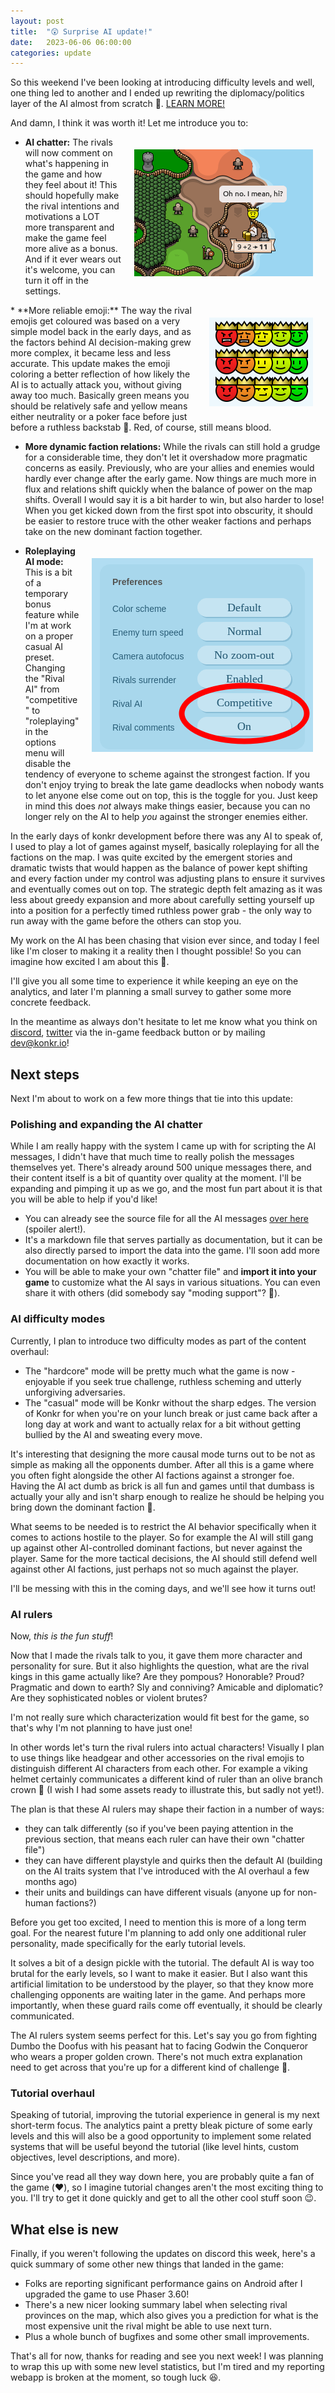 ```yaml
---
layout: post
title:  "😲 Surprise AI update!"
date:   2023-06-06 06:00:00
categories: update
---
```


So this weekend I've been looking at introducing difficulty levels and well, one thing led to another and 
I ended up rewriting the diplomacy/politics layer of the AI almost from scratch 🤣. [LEARN MORE!](/update/2023/06/06/ai-update.html)

<!-- excerpt-end -->

And damn, I think it was worth it! Let me introduce you to:

<img style="float:right; margin:20px" src="/img/blog/chatter.png"/>

* **AI chatter:** The rivals will now comment on what's happening in the game and how they feel about it! This should
hopefully make the rival intentions and motivations a LOT more transparent and make the game feel more alive as a bonus.
And if it ever wears out it's welcome, you can turn it off in the settings.
  
<img style="clear:right; float:right; margin:20px" src="/img/blog/emojis.png"/> 
* **More reliable emoji:** The way the rival emojis get coloured was based on a very simple model 
 back in the early days, and as the factors behind AI decision-making grew more complex, it became less and less accurate.
This update makes the emoji coloring a better reflection of how likely the AI is to actually attack you, without giving away too much.
Basically green means you should be relatively safe and yellow means either neutrality or a poker face before just before a ruthless backstab 🙂. Red, of course, still means blood.  
 
* **More dynamic faction relations:** While the rivals can still hold a grudge for a considerable time, they 
don't let it overshadow more pragmatic concerns as easily. Previously, who are your allies and enemies would hardly
ever change after the early game. Now things are much more in flux and relations shift quickly when the balance of power
on the map shifts. Overall I would say it is a bit harder to win, but also harder to lose! When you get kicked down from the first spot into obscurity, it should be easier to restore truce 
with the other weaker factions and perhaps take on the new dominant faction together. 

<img style="clear:right; float:right; margin:20px" src="/img/blog/new-preferences.png"/>

* **Roleplaying AI mode:** This is a bit of a temporary bonus feature while I'm at work on a proper casual AI preset.
Changing the "Rival AI" from "competitive" to "roleplaying" in the options menu will disable the tendency of 
everyone to scheme against the strongest faction. If you don't enjoy trying to break the late game deadlocks when
nobody wants to let anyone else come out on top, this is the toggle for you. Just keep in mind this does *not* always
make things easier, because you can no longer rely on the AI to help *you* against the stronger enemies either.

In the early days of konkr development before there was any AI to speak of, I used to play a lot of games against myself,
basically roleplaying for all the factions on the map. I was quite excited by the emergent stories and dramatic twists 
that would happen as the balance of power kept shifting and every faction under my control was adjusting plans to
ensure it survives and eventually comes out on top. The strategic depth felt amazing as it was less about greedy 
expansion and more about carefully setting yourself up into a position for a perfectly timed ruthless power grab - the
only way to run away with the game before the others can stop you.  

My work on the AI has been chasing that vision ever since, and today I feel like I'm closer to making it 
a reality then I thought possible! So you can imagine how excited I am about this 🙂. 

I'll give you all some time to experience it while keeping an eye on the analytics, and later I'm planning a small survey to gather some more concrete feedback. 

In the meantime as always don't hesitate to let me know what you think on [discord](https://discord.com/invite/C9HucB9arH), [twitter](https://twitter.com/konkr_dev)
via the in-game feedback button or by mailing [dev@konkr.io](mailto:dev@konkr.io)!

## Next steps

Next I'm about to work on a few more things that tie into this update:
 
### Polishing and expanding the AI chatter

While I am really happy with the system I came up with for scripting the AI messages, I didn't have that much time 
to really polish the messages themselves yet. There's already around 500 unique messages there, and their content itself 
is a bit of quantity over quality at the moment. I'll be expanding and pimping it up as we go, and the most fun part about it is that you will be able to help if you'd like!
- You can already see the source file for all the AI messages [over here](https://github.com/michal-bures/konkr_data/blob/master/ai-chatter/default.md) (spoiler alert!). 
- It's a markdown file that serves partially as documentation, but it can be also directly parsed to import the data into the game. I'll soon add more documentation on how exactly it works.
- You will be able to make your own "chatter file" and **import it into your game** to customize what the AI says in various situations. You can even share it with others (did somebody say "moding support"? 🙂).


### AI difficulty modes

Currently, I plan to introduce two difficulty modes as part of the content overhaul:
  - The "hardcore" mode will be pretty much what the game is now - enjoyable if you seek true challenge, ruthless scheming and utterly unforgiving adversaries.
  - The "casual" mode will be Konkr without the sharp edges. The version of Konkr for when you're on your lunch break
  or just came back after a long day at work and want to actually relax for a bit without getting bullied by the AI and sweating every move. 

It's interesting that designing the more causal mode turns out to be not as simple as making all the opponents dumber. 
After all this is a game where you often fight alongside the other AI factions against a stronger foe. Having the AI act dumb as brick is all fun and games until 
that dumbass is actually your ally and isn't sharp enough to realize he should be helping you bring down the dominant faction 🙂. 

What seems to be needed is to restrict the AI behavior specifically when it comes to actions hostile to the player. 
So for example the AI will still gang up against other AI-controlled dominant factions, but never against the player.
Same for the more tactical decisions, the AI should still defend well against other AI factions, just perhaps not so much against the player.

I'll be messing with this in the coming days, and we'll see how it turns out!

### AI rulers

Now, *this is the fun stuff*!

Now that I made the rivals talk to you, it gave them more character and personality for sure. But it also highlights the question, what are the rival kings in this game actually like? 
Are they pompous? Honorable? Proud? Pragmatic and down to earth? Sly and conniving? Amicable and diplomatic? Are they sophisticated nobles or violent brutes?

I'm not really sure which characterization would fit best for the game, so that's why I'm not planning to have just one!

In other words let's turn the rival rulers into actual characters! Visually I plan to use things like headgear and other 
accessories on the rival emojis to distinguish different AI characters from each other. For example a viking helmet
certainly communicates a different kind of ruler than an olive branch crown 🙂 (I wish I had some assets ready to illustrate this, but sadly not yet!).

The plan is that these AI rulers may shape their faction in a number of ways:
 - they can talk differently (so if you've been paying attention in the previous section, that means each ruler can have their own "chatter file")
 - they can have different playstyle and quirks then the default AI (building on the AI traits system that I've introduced with the AI overhaul a few months ago)
 - their units and buildings can have different visuals (anyone up for non-human factions?)

Before you get too excited, I need to mention this is more of a long term goal. For the nearest future I'm planning to add only 
one additional ruler personality, made specifically for the early tutorial levels.

It solves a bit of a design pickle with the tutorial. The default AI is way too brutal for the early levels,
so I want to make it easier. But I also want this artificial limitation to be understood by the player, so that they know more challenging 
opponents are waiting later in the game. And perhaps more importantly, when these guard rails come off eventually, it should be clearly communicated.

The AI rulers system seems perfect for this. Let's say you go from fighting Dumbo the Doofus with his peasant hat to 
facing Godwin the Conqueror who wears a proper golden crown. There's not much extra explanation need to get across that you're up for a different kind of challenge 🙂.

### Tutorial overhaul

Speaking of tutorial, improving the tutorial experience in general is my next short-term focus. The analytics paint a pretty bleak picture of some early levels and this will
also be a good opportunity to implement some related systems that will be useful beyond the tutorial (like level hints, custom objectives, level descriptions, and more).

Since you've read all they way down here, you are probably quite a fan of the game (❤️), so I imagine tutorial changes aren't the most exciting thing to you.
I'll try to get it done quickly and get to all the other cool stuff soon 😉.

## What else is new

Finally, if you weren't following the updates on discord this week, here's a quick summary of some other new things that landed in the game:
- Folks are reporting significant performance gains on Android after I upgraded the game to use Phaser 3.60!
- There's a new nicer looking summary label when selecting rival provinces on the map, which also gives you a prediction for what is the most expensive unit the rival might be able to use next turn.  
- Plus a whole bunch of bugfixes and some other small improvements.

That's all for now, thanks for reading and see you next week! I was planning to wrap this up with some new level statistics, but I'm tired and my reporting webapp is broken at the moment, so tough luck 😆.
